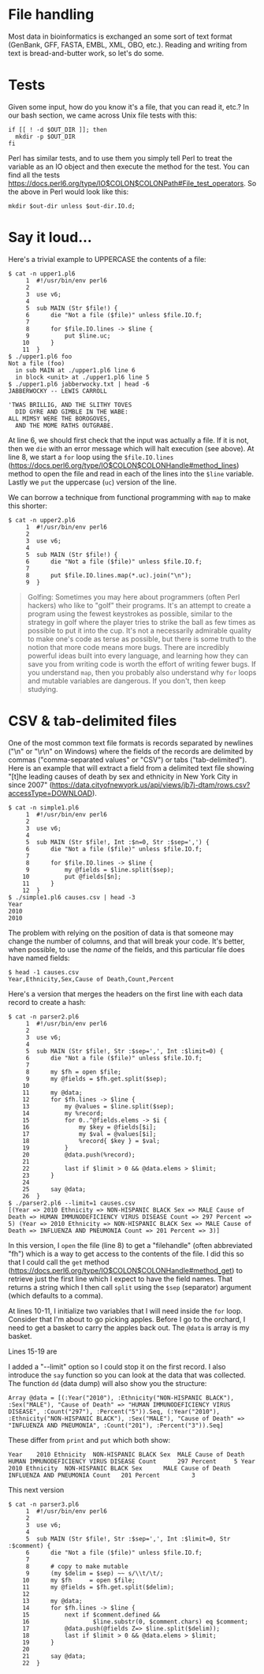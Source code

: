 # File handling

Most data in bioinformatics is exchanged an some sort of text format (GenBank, GFF, FASTA, EMBL, XML, OBO, etc.).  Reading and writing from text is bread-and-butter work, so let's do some.

# Tests

Given some input, how do you know it's a file, that you can read it, etc.?  In our bash section, we came across Unix file tests with this:

```
if [[ ! -d $OUT_DIR ]]; then
  mkdir -p $OUT_DIR
fi
```

Perl has similar tests, and to use them you simply tell Perl to treat the variable as an IO object and then execute the method for the test.  You can find all the tests https://docs.perl6.org/type/IO$COLON$COLONPath#File_test_operators.  So the above in Perl would look like this:

```
mkdir $out-dir unless $out-dir.IO.d;
```

# Say it loud...

Here's a trivial example to UPPERCASE the contents of a file:

```
$ cat -n upper1.pl6
     1 	#!/usr/bin/env perl6
     2
     3 	use v6;
     4
     5 	sub MAIN (Str $file!) {
     6 	    die "Not a file ($file)" unless $file.IO.f;
     7
     8 	    for $file.IO.lines -> $line {
     9 	        put $line.uc;
    10 	    }
    11 	}
$ ./upper1.pl6 foo
Not a file (foo)
  in sub MAIN at ./upper1.pl6 line 6
  in block <unit> at ./upper1.pl6 line 5
$ ./upper1.pl6 jabberwocky.txt | head -6
JABBERWOCKY -- LEWIS CARROLL

'TWAS BRILLIG, AND THE SLITHY TOVES
  DID GYRE AND GIMBLE IN THE WABE:
ALL MIMSY WERE THE BOROGOVES,
  AND THE MOME RATHS OUTGRABE.
```

At line 6, we should first check that the input was actually a file.  If it is not, then we ```die``` with an error message which will halt execution (see above).  At line 8, we start a ```for``` loop using the ```$file.IO.lines``` (https://docs.perl6.org/type/IO$COLON$COLONHandle#method_lines) method to open the file and read in each of the lines into the ```$line``` variable.  Lastly we ```put``` the uppercase (```uc```) version of the line.

We can borrow a technique from functional programming with ```map``` to make this shorter:

```
$ cat -n upper2.pl6
     1 	#!/usr/bin/env perl6
     2
     3 	use v6;
     4
     5 	sub MAIN (Str $file!) {
     6 	    die "Not a file ($file)" unless $file.IO.f;
     7
     8 	    put $file.IO.lines.map(*.uc).join("\n");
     9 	}
 ```
 
> Golfing: Sometimes you may here about programmers (often Perl hackers) who like to "golf" their programs.  It's an attempt to create a program using the fewest keystrokes as possible, similar to the strategy in golf where the player tries to strike the ball as few times as possible to put it into the cup.  It's not a necessarily admirable quality to make one's code as terse as possible, but there is some truth to the notion that more code means more bugs.  There are incredibly powerful ideas built into every language, and learning how they can save you from writing code is worth the effort of writing fewer bugs.  If you understand ```map```, then you probably also understand why ```for``` loops and mutable variables are dangerous.  If you don't, then keep studying.

# CSV & tab-delimited files

One of the most common text file formats is records separated by newlines ("\n" or "\r\n" on Windows) where the fields of the records are delimited by commas ("comma-separated values" or "CSV") or tabs ("tab-delimited").  Here is an example that will extract a field from a delimited text file showing "[t]he leading causes of death by sex and ethnicity in New York City in since 2007" (https://data.cityofnewyork.us/api/views/jb7j-dtam/rows.csv?accessType=DOWNLOAD).

```
$ cat -n simple1.pl6
     1 	#!/usr/bin/env perl6
     2
     3 	use v6;
     4
     5 	sub MAIN (Str $file!, Int :$n=0, Str :$sep=',') {
     6 	    die "Not a file ($file)" unless $file.IO.f;
     7
     8 	    for $file.IO.lines -> $line {
     9 	        my @fields = $line.split($sep);
    10 	        put @fields[$n];
    11 	    }
    12 	}
$ ./simple1.pl6 causes.csv | head -3
Year
2010
2010
```

The problem with relying on the position of data is that someone may change the number of columns, and that will break your code.  It's better, when possible, to use the *name* of the fields, and this particular file does have named fields:

```
$ head -1 causes.csv
Year,Ethnicity,Sex,Cause of Death,Count,Percent
```

Here's a version that merges the headers on the first line with each data record to create a hash:

```
$ cat -n parser2.pl6
     1 	#!/usr/bin/env perl6
     2
     3 	use v6;
     4
     5 	sub MAIN (Str $file!, Str :$sep=',', Int :$limit=0) {
     6 	    die "Not a file ($file)" unless $file.IO.f;
     7
     8 	    my $fh = open $file;
     9 	    my @fields = $fh.get.split($sep);
    10
    11 	    my @data;
    12 	    for $fh.lines -> $line {
    13 	        my @values = $line.split($sep);
    14 	        my %record;
    15 	        for 0..^@fields.elems -> $i {
    16 	            my $key = @fields[$i];
    17 	            my $val = @values[$i];
    18 	            %record{ $key } = $val;
    19 	        }
    20 	        @data.push(%record);
    21
    22 	        last if $limit > 0 && @data.elems > $limit;
    23 	    }
    24
    25 	    say @data;
    26 	}
$ ./parser2.pl6 --limit=1 causes.csv
[(Year => 2010 Ethnicity => NON-HISPANIC BLACK Sex => MALE Cause of Death => HUMAN IMMUNODEFICIENCY VIRUS DISEASE Count => 297 Percent => 5) (Year => 2010 Ethnicity => NON-HISPANIC BLACK Sex => MALE Cause of Death => INFLUENZA AND PNEUMONIA Count => 201 Percent => 3)]
```

In this version, I ```open``` the file (line 8) to get a "filehandle" (often abbreviated "fh") which is a way to get access to the contents of the file.  I did this so that I could call the ```get``` method (https://docs.perl6.org/type/IO$COLON$COLONHandle#method_get) to retrieve just the first line which I expect to have the field names.  That returns a string which I then call ```split``` using the ```$sep``` (separator) argument (which defaults to a comma).

At lines 10-11, I initialize two variables that I will need inside the ```for``` loop.  Consider that I'm about to go picking apples.  Before I go to the orchard, I need to get a basket to carry the apples back out.  The ```@data``` is array is my basket.  

Lines 15-19 are 

I added a "--limit" option so I could stop it on the first record.  I also introduce the ```say``` function so you can look at the data that was collected.  The function ```dd``` (data dump) will also show you the structure:

```
Array @data = [(:Year("2010"), :Ethnicity("NON-HISPANIC BLACK"), :Sex("MALE"), "Cause of Death" => "HUMAN IMMUNODEFICIENCY VIRUS DISEASE", :Count("297"), :Percent("5")).Seq, (:Year("2010"), :Ethnicity("NON-HISPANIC BLACK"), :Sex("MALE"), "Cause of Death" => "INFLUENZA AND PNEUMONIA", :Count("201"), :Percent("3")).Seq]
```

These differ from ```print``` and ```put``` which both show:

```
Year   	2010 Ethnicity 	NON-HISPANIC BLACK Sex 	MALE Cause of Death    	HUMAN IMMUNODEFICIENCY VIRUS DISEASE Count     	297 Percent    	5 Year 	2010 Ethnicity	NON-HISPANIC BLACK Sex  	MALE Cause of Death    	INFLUENZA AND PNEUMONIA Count 	201 Percent     	3
```

This next version

```
$ cat -n parser3.pl6
     1 	#!/usr/bin/env perl6
     2
     3 	use v6;
     4
     5 	sub MAIN (Str $file!, Str :$sep=',', Int :$limit=0, Str :$comment) {
     6 	    die "Not a file ($file)" unless $file.IO.f;
     7
     8 	    # copy to make mutable
     9 	    (my $delim = $sep) ~~ s/\\t/\t/;
    10 	    my $fh     = open $file;
    11 	    my @fields = $fh.get.split($delim);
    12
    13 	    my @data;
    14 	    for $fh.lines -> $line {
    15 	        next if $comment.defined &&
    16 	                $line.substr(0, $comment.chars) eq $comment;
    17 	        @data.push(@fields Z=> $line.split($delim));
    18 	        last if $limit > 0 && @data.elems > $limit;
    19 	    }
    20
    21 	    say @data;
    22 	}
```